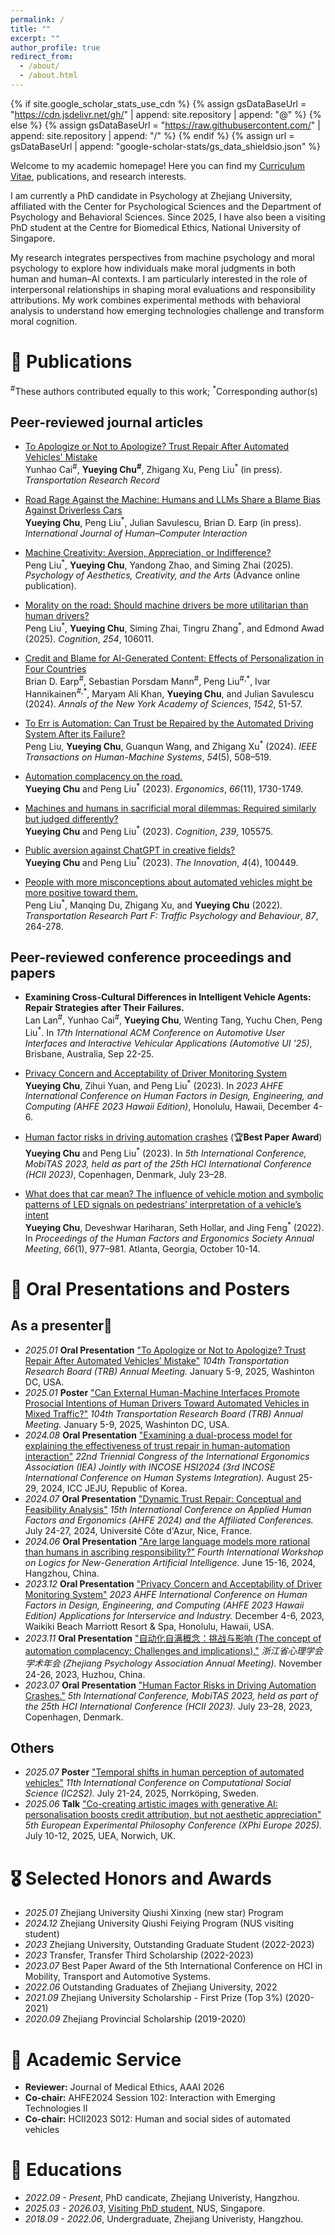 ```yaml
---
permalink: /
title: ""
excerpt: ""
author_profile: true
redirect_from: 
  - /about/
  - /about.html
---
```


{% if site.google_scholar_stats_use_cdn %}
{% assign gsDataBaseUrl = "https://cdn.jsdelivr.net/gh/" | append: site.repository | append: "@" %}
{% else %}
{% assign gsDataBaseUrl = "https://raw.githubusercontent.com/" | append: site.repository | append: "/" %}
{% endif %}
{% assign url = gsDataBaseUrl | append: "google-scholar-stats/gs_data_shieldsio.json" %}

<span class='anchor' id='about-me'></span>
Welcome to my academic homepage! Here you can find my [Curriculum Vitae](/_pages/Yueying_s_Resume.pdf), publications, and research interests.

I am currently a PhD candidate in Psychology at Zhejiang University, affiliated with the Center for Psychological Sciences and the Department of Psychology and Behavioral Sciences. Since 2025, I have also been a visiting PhD student at the Centre for Biomedical Ethics, National University of Singapore.

My research integrates perspectives from machine psychology and moral psychology to explore how individuals make moral judgments in both human and human–AI contexts. I am particularly interested in the role of interpersonal relationships in shaping moral evaluations and responsibility attributions. My work combines experimental methods with behavioral analysis to understand how emerging technologies challenge and transform moral cognition.

# 📝 Publications
<sup>#</sup>These authors contributed equally to this work; <sup>\*</sup>Corresponding author(s)
## Peer-reviewed journal articles
- [To Apologize or Not to Apologize? Trust Repair After Automated Vehicles' Mistake](https://doi.org/10.1177/03611981251355535)  
Yunhao Cai<sup>#</sup>, **Yueying Chu<sup>#</sup>**, Zhigang Xu, Peng Liu<sup>\*</sup> (in press). *Transportation Research Record*

- [Road Rage Against the Machine: Humans and LLMs Share a Blame Bias Against Driverless Cars](https://doi.org/10.1080/10447318.2025.2526593)  
**Yueying Chu**, Peng Liu<sup>\*</sup>, Julian Savulescu, Brian D. Earp (in press). *International Journal of Human–Computer Interaction*

- [Machine Creativity: Aversion, Appreciation, or Indifference?](https://psycnet.apa.org/doi/10.1037/aca0000739)  
Peng Liu<sup>\*</sup>, **Yueying Chu**, Yandong Zhao, and Siming Zhai (2025). *Psychology of Aesthetics, Creativity, and the Arts* (Advance online publication).

- [Morality on the road: Should machine drivers be more utilitarian than human drivers?](https://doi.org/10.1016/j.cognition.2024.106011)  
Peng Liu<sup>\*</sup>, **Yueying Chu**, Siming Zhai, Tingru Zhang<sup>\*</sup>, and Edmond Awad (2025). *Cognition*, *254*, 106011.

- [Credit and Blame for AI-Generated Content: Effects of Personalization in Four Countries](https://doi.org/10.1111/nyas.15258)  
Brian D. Earp<sup>#</sup>, Sebastian Porsdam Mann<sup>#</sup>, Peng Liu<sup>#,\*</sup>, Ivar Hannikainen<sup>#,\*</sup>, Maryam Ali Khan, **Yueying Chu**, and Julian Savulescu (2024). *Annals of the New York Academy of Sciences*, *1542*, 51-57.

- [To Err is Automation: Can Trust be Repaired by the Automated Driving System After its Failure?](https://doi.org/10.1109/THMS.2024.3434680)  
Peng Liu, **Yueying Chu**, Guanqun Wang, and Zhigang Xu<sup>\*</sup> (2024). *IEEE Transactions on Human-Machine Systems*, *54*(5), 508–519.

- [Automation complacency on the road.](https://doi.org/10.1080/00140139.2023.2210793)  
**Yueying Chu** and Peng Liu<sup>\*</sup> (2023). *Ergonomics*, *66*(11), 1730-1749.

- [Machines and humans in sacrificial moral dilemmas: Required similarly but judged differently?](https://doi.org/10.1016/j.cognition.2023.105575)  
**Yueying Chu** and Peng Liu<sup>\*</sup> (2023). *Cognition*, *239*, 105575.

- [Public aversion against ChatGPT in creative fields?](https://doi.org/10.1016/j.xinn.2023.100449)  
**Yueying Chu** and Peng Liu<sup>\*</sup> (2023). *The Innovation*, *4*(4), 100449.

- [People with more misconceptions about automated vehicles might be more positive toward them.](https://doi.org/10.1016/j.trf.2022.04.010)  
Peng Liu<sup>\*</sup>, Manqing Du, Zhigang Xu, and **Yueying Chu** (2022). *Transportation Research Part F: Traffic Psychology and Behaviour*, *87*, 264-278.

## Peer-reviewed conference proceedings and papers
- **Examining Cross-Cultural Differences in Intelligent Vehicle Agents: Repair Strategies after Their Failures.**  
Lan Lan<sup>#</sup>, Yunhao Cai<sup>#</sup>, **Yueying Chu**, Wenting Tang, Yuchu Chen, Peng Liu<sup>\*</sup>. In *17th International ACM Conference on Automotive User Interfaces and Interactive Vehicular Applications (Automotive UI ’25)*, Brisbane, Australia, Sep 22-25.

- [Privacy Concern and Acceptability of Driver Monitoring System](https://doi.org/10.54941/ahfe1004419)  
**Yueying Chu**, Zihui Yuan, and Peng Liu<sup>\*</sup> (2023). In *2023 AHFE International Conference on Human Factors in Design, Engineering, and Computing (AHFE 2023 Hawaii Edition)*, Honolulu, Hawaii, December 4-6.

- [Human factor risks in driving automation crashes](https://doi.org/10.1007/978-3-031-35678-0_1) (🏆**Best Paper Award**)  
**Yueying Chu** and Peng Liu<sup>\*</sup> (2023). In *5th International Conference, MobiTAS 2023, held as part of the 25th HCI International Conference (HCII 2023)*, Copenhagen, Denmark, July 23–28.

- [What does that car mean? The influence of vehicle motion and symbolic patterns of LED signals on pedestrians’ interpretation of a vehicle’s intent](https://doi.org/10.1177/1071181322661390)  
**Yueying Chu**, Deveshwar Hariharan, Seth Hollar, and Jing Feng<sup>\*</sup> (2022). In *Proceedings of the Human Factors and Ergonomics Society Annual Meeting*, *66*(1), 977–981. Atlanta, Georgia, October 10-14.

# 💬 Oral Presentations and Posters
## As a presenter🎤
- *2025.01* **Oral Presentation** <u>"To Apologize or Not to Apologize? Trust Repair After Automated Vehicles’ Mistake"</u> *104th Transportation Research Board (TRB) Annual Meeting.* January 5-9, 2025, Washinton DC, USA.
- *2025.01* **Poster** <u>"Can External Human-Machine Interfaces Promote Prosocial Intentions of Human Drivers Toward Automated Vehicles in Mixed Traffic?"</u> *104th Transportation Research Board (TRB) Annual Meeting.* January 5-9, 2025, Washinton DC, USA.
- *2024.08* **Oral Presentation** <u>"Examining a dual-process model for explaining the effectiveness of trust repair in human-automation interaction"</u> *22nd Triennial Congress of the International Ergonomics Association (IEA) Jointly with INCOSE HSI2024 (3rd INCOSE International Conference on Human Systems Integration).* August 25-29, 2024, ICC JEJU, Republic of Korea.
- *2024.07* **Oral Presentation** <u>"Dynamic Trust Repair: Conceptual and Feasibility Analysis"</u> *15th International Conference on Applied Human Factors and Ergonomics (AHFE 2024) and the Affiliated Conferences.* July 24-27, 2024, Université Côte d'Azur, Nice, France.
- *2024.06* **Oral Presentation** <u>"Are large language models more rational than humans in ascribing responsibility?"</u> *Fourth International Workshop on Logics for New-Generation Artificial Intelligence.* June 15-16, 2024, Hangzhou, China.
- *2023.12* **Oral Presentation** <u>"Privacy Concern and Acceptability of Driver Monitoring System"</u> *2023 AHFE International Conference on Human Factors in Design, Engineering, and Computing (AHFE 2023 Hawaii Edition) Applications for Interservice and Industry.* December 4-6, 2023, Waikiki Beach Marriott Resort & Spa, Honolulu, Hawaii, USA.
- *2023.11* **Oral Presentation** <u>"自动化自满概念：挑战与影响 (The concept of automation complacency: Challenges and implications)."</u> *浙江省心理学会学术年会 (Zhejiang Psychology Association Annual Meeting).* November 24-26, 2023, Huzhou, China.
- *2023.07* **Oral Presentation** <u>"Human Factor Risks in Driving Automation Crashes."</u> *5th International Conference, MobiTAS 2023, held as part of the 25th HCI International Conference (HCII 2023).* July 23–28, 2023, Copenhagen, Denmark.
## Others
- *2025.07* **Poster** <u>"Temporal shifts in human perception of automated vehicles"</u> *11th International Conference on Computational Social Science (IC2S2).* July 21-24, 2025, Norrköping, Sweden.
- *2025.06* **Talk** <u>"Co-creating artistic images with generative AI: personalisation boosts credit attribution, but not aesthetic appreciation"</u> *5th European Experimental Philosophy Conference (XPhi Europe 2025).* July 10-12, 2025, UEA, Norwich, UK.

# 🎖 Selected Honors and Awards
- *2025.01* Zhejiang University Qiushi Xinxing (new star) Program
- *2024.12* Zhejiang University Qiushi Feiying Program (NUS visiting student)
- *2023* Zhejiang University, Outstanding Graduate Student (2022-2023)
- *2023* Transfer, Transfer Third Scholarship (2022-2023)
- *2023.07* Best Paper Award of the 5th International Conference on HCI in Mobility, Transport and Automotive Systems.
- *2022.06* Outstanding Graduates of Zhejiang University, 2022
- *2021.09* Zhejiang University Scholarship - First Prize (Top 3%) (2020-2021)
- *2020.09* Zhejiang Provincial Scholarship (2019-2020)

# 📄 Academic Service
- **Reviewer:** Journal of Medical Ethics, AAAI 2026
- **Co-chair:** AHFE2024 Session 102: Interaction with Emerging Technologies II
- **Co-chair:** HCII2023 S012: Human and social sides of automated vehicles

# 📖 Educations
- *2022.09 - Present*, PhD candicate, Zhejiang Univeristy, Hangzhou.
- *2025.03 - 2026.03*, [Visiting PhD student](https://medicine.nus.edu.sg/cbme/people_uri/chu-yueying/), NUS, Singapore.
- *2018.09 - 2022.06*, Undergraduate, Zhejiang Univeristy, Hangzhou.
